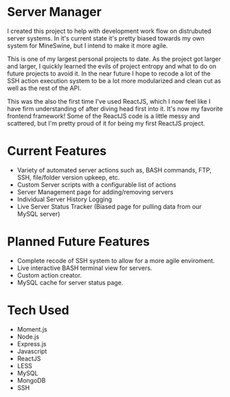 # Server Manager

I created this project to help with development work flow on distrubuted server systems. In it's current state it's pretty biased towards my own system for MineSwine, but I intend to make it more agile.

This is one of my largest personal projects to date. As the project got larger and larger, I quickly learned the evils of project entropy and what to do on future projects to avoid it. In the near future I hope to recode a lot of the SSH action execution system to be a lot more modularized and clean cut as well as the rest of the API.

This was the also the first time I've used ReactJS, which I now feel like I have firm understanding of after diving head first into it. It's now my favorite frontend framework! Some of the ReactJS code is a little messy and scattered, but I'm pretty proud of it for being my first ReactJS project. 

# Current Features
- Variety of automated server actions such as, BASH commands, FTP, SSH, file/folder version upkeep, etc.
- Custom Server scripts with a configurable list of actions
- Server Management page for adding/removing servers
- Individual Server History Logging
- Live Server Status Tracker (Biased page for pulling data from our MySQL server)


# Planned Future Features
- Complete recode of SSH system to allow for a more agile enviroment.
- Live interactive BASH terminal view for servers.
- Custom action creator.
- MySQL cache for server status page.

# Tech Used
- Moment.js
- Node.js
- Express.js
- Javascript
- ReactJS
- LESS
- MySQL
- MongoDB
- SSH


